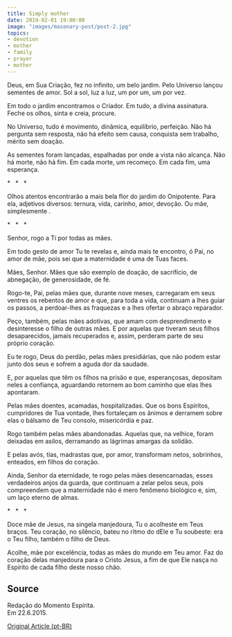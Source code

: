 ```yaml
---
title: Simply mother 
date: 2019-02-01 19:00:00
image: "images/masonary-post/post-2.jpg"
topics: 
- devotion
- mother
- family
- prayer
- mother
---
```


Deus, em Sua Criação, fez no infinito, um belo jardim. Pelo Universo lançou
sementes de amor. Sol a sol, luz a luz, um por um, um por vez.

Em todo o jardim encontramos o Criador. Em tudo, a divina assinatura. Feche os
olhos, sinta e creia, procure.

No Universo, tudo é movimento, dinâmica, equilíbrio, perfeição. Não há pergunta
sem resposta, não há efeito sem causa, conquista sem trabalho, mérito sem
doação.

As sementes foram lançadas, espalhadas por onde a vista não alcança. Não há
morte, não há fim. Em cada morte, um recomeço. Em cada fim, uma esperança.

*   *   *

Olhos atentos encontrarão a mais bela flor do jardim do Onipotente. Para ela,
adjetivos diversos: ternura, vida, carinho, amor, devoção. Ou mãe, simplesmente
.

*   *   *

Senhor, rogo a Ti por todas as mães.

Em todo gesto de amor Tu te revelas e, ainda mais te encontro, ó Pai, no amor
de mãe, pois sei que a maternidade é uma de Tuas faces.

Mães, Senhor. Mães que são exemplo de doação, de sacrifício, de abnegação, de
generosidade, de fé.

Rogo-te, Pai, pelas mães que, durante nove meses, carregaram em seus ventres os
rebentos de amor e que, para toda a vida, continuam a lhes guiar os passos, a
perdoar-lhes as fraquezas e a lhes ofertar o abraço reparador.

Peço, também, pelas mães adotivas, que amam com desprendimento e desinteresse o
filho de outras mães. E por aquelas que tiveram seus filhos desaparecidos,
jamais recuperados e, assim, perderam parte de seu próprio coração.

Eu te rogo, Deus do perdão, pelas mães presidiárias, que não podem estar junto
dos seus e sofrem a aguda dor da saudade.

E, por aquelas que têm os filhos na prisão e que, esperançosas, depositam neles
a confiança, aguardando retornem ao bom caminho que elas lhes apontaram.

Pelas mães doentes, acamadas, hospitalizadas. Que os bons Espíritos,
cumpridores de Tua vontade, lhes fortaleçam os ânimos e derramem sobre elas o
bálsamo de Teu consolo, misericórdia e paz.

Rogo também pelas mães abandonadas. Aquelas que, na velhice, foram deixadas em
asilos, derramando as lágrimas amargas da solidão.

E pelas avós, tias, madrastas que, por amor, transformam netos, sobrinhos,
enteados, em filhos do coração.

Ainda, Senhor da eternidade, te rogo pelas mães desencarnadas, esses
verdadeiros anjos da guarda, que continuam a zelar pelos seus, pois compreendem
que a maternidade não é mero fenômeno biológico e, sim, um laço eterno de
almas.

*   *   *

Doce mãe de Jesus, na singela manjedoura, Tu o acolheste em Teus braços. Teu
coração, no silêncio, bateu no ritmo do dEle e Tu soubeste: era o Teu filho,
também o filho de Deus.

Acolhe, mãe por excelência, todas as mães do mundo em Teu amor. Faz do coração
delas manjedoura para o Cristo Jesus, a fim de que Ele nasça no Espírito de
cada filho deste nosso chão.
 

## Source
Redação do Momento Espírita.  
Em 22.6.2015.


[Original Article (pt-BR)](http://momento.com.br/pt/ler_texto.php?id=4503)
